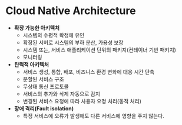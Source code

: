 # Cloud Native Architecture

* **확장 가능한 아키텍처**      
    * 시스템의 수평적 확정에 유인 
    * 확장된 서버로 시스템의 부하 분산, 가용성 보장  
    * 시스템 또는, 서비스 애플리케이션 단위의 패키지(컨테이너 기반 패키지)  
    * 모니터링 
* **탄력적 아키텍처**   
    * 서비스 생성, 통합, 배포, 비즈니스 환경 변화에 대응 시간 단축   
    * 분할된 서비스 구조 
    * 무상태 통신 프로토콜  
    * 서비스의 추가와 삭제 자동으로 감지 
    * 변경된 서비스 요청에 따라 사용자 요청 처리(동적 처리)  
* **장애 격리(Fault isolation)**     
    * 특정 서비스에 오류가 발생해도 다른 서비스에 영향을 주지 않는다.    

  
